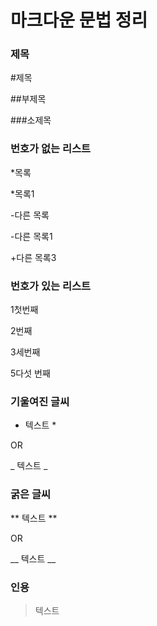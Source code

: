 # 마크다운 문법 정리


### 제목
#제목

##부제목

###소제목


### 번호가 없는 리스트
*목록

*목록1

-다른 목록

-다른 목록1

+다른 목록3


### 번호가 있는 리스트
1첫번째

2번째

3세번째

5다섯 번째


### 기울여진 글씨
* 텍스트 *

OR

_ 텍스트 _


### 굵은 글씨
** 텍스트 **

OR

__ 텍스트 __


### 인용
>텍스트


